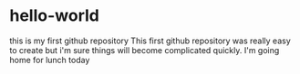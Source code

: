 # hello-world
this is my first github repository
This first github repository was really easy to create but i'm sure things will become complicated quickly.
I'm going home for lunch today
